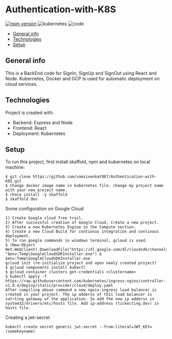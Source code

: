 # Authentication-with-K8S
[![npm version](https://badge.fury.io/js/react-native.svg)](https://badge.fury.io/js/react-native)
![kubernetes](https://img.shields.io/badge/Kubernetes-deploy-green)
![code](https://img.shields.io/badge/code-success-green)
* [General info](#general-info)
* [Technologies](#technologies)
* [Setup](#setup)

## General info
This is a BackEnd code for SignIn, SignUp and SignOut using React and Node. Kubernetes, Docker and GCP is used for automatic deployment on cloud services.

## Technologies
Project is created with:
* Backend: Express and Node
* Frontend: React
* Deployment: Kubernetes

## Setup
To run this project, first install skaffold, npm and kubernetes on local machine:

```
$ git clone https://github.com/vamsivenkat987/Authentication-with-K8S.git
$ Change docker image name in kubernetes file. change my project name with your new project name.
$ choco install -y skaffold
$ skaffold dev
```
Some configuration on Google Cloud
```
1) Create Google cloud free trail.
2) After successful creation of Google Cloud, Create a new project. 
3) Create a new Kubernetes Engine in the Compute section. 
4) Create a new Cloud Build for contionus integration and continous deployment.
5) To run google commands in windows terminal, gcloud is used. 
$ (New-Object Net.WebClient).DownloadFile("https://dl.google.com/dl/cloudsdk/channels/rapid/GoogleCloudSDKInstaller.exe", "$env:Temp\GoogleCloudSDKInstaller.exe") & $env:Temp\GoogleCloudSDKInstaller.exe
gcloud init (re-initialize project and open newly created project)
$ gcloud components install kubectl
$ gcloud container clusters get-credentials <clustername>
$ kubectl apply -f https://raw.githubusercontent.com/kubernetes/ingress-nginx/controller-v1.0.4/deploy/static/provider/cloud/deploy.yaml
After compiling above command a new ngnix-ingress load balancer is created in your project. The ip adderss of this load balancer is satrting gateway of the application. So add the new ip adderss in system32/drivers/etc/hosts file. Add ip-address (tickecting.dev) in hosts file.
```
Creating a jwt-secret
```
kubectl create secret generic jwt-secret --from-literal=JWT_KEY=(somekeyname)
```

